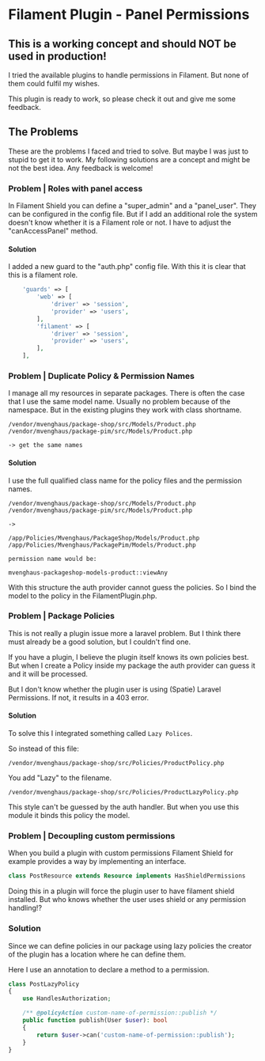 # Filament Plugin - Panel Permissions

## This is a working concept and should NOT be used in production!

I tried the available plugins to handle permissions in Filament. But none of them could fulfil my wishes.

This plugin is ready to work, so please check it out and give me some feedback.

## The Problems

These are the problems I faced and tried to solve. But maybe I was just to stupid to get it to work.
My following solutions are a concept and might be not the best idea. Any feedback is welcome!

### Problem | Roles with panel access

In Filament Shield you can define a "super_admin" and a "panel_user". They can be configured in the config file.
But if I add an additional role the system doesn't know whether it is a Filament role or not.
I have to adjust the "canAccessPanel" method.

#### Solution

I added a new guard to the "auth.php" config file. With this it is clear that this is a filament role.

```php
    'guards' => [
        'web' => [
            'driver' => 'session',
            'provider' => 'users',
        ],
        'filament' => [
            'driver' => 'session',
            'provider' => 'users',
        ],
    ],
```

### Problem | Duplicate Policy & Permission Names

I manage all my resources in separate packages. There is often the case that I use the same model name.
Usually no problem because of the namespace. But in the existing plugins they work with class shortname.

```
/vendor/mvenghaus/package-shop/src/Models/Product.php
/vendor/mvenghaus/package-pim/src/Models/Product.php

-> get the same names
```

#### Solution

I use the full qualified class name for the policy files and the permission names.

```
/vendor/mvenghaus/package-shop/src/Models/Product.php
/vendor/mvenghaus/package-pim/src/Models/Product.php

->

/app/Policies/Mvenghaus/PackageShop/Models/Product.php
/app/Policies/Mvenghaus/PackagePim/Models/Product.php

permission name would be:

mvenghaus-packageshop-models-product::viewAny
```

With this structure the auth provider cannot guess the policies.
So I bind the model to the policy in the FilamentPlugin.php.

### Problem | Package Policies

This is not really a plugin issue more a laravel problem. But I think there must already be a good solution, but I couldn't find one.

If you have a plugin, I believe the plugin itself knows its own policies best.
But when I create a Policy inside my package the auth provider can guess it and it will be processed.

But I don't know whether the plugin user is using (Spatie) Laravel Permissions.
If not, it results in a 403 error.

#### Solution

To solve this I integrated something called ```Lazy Polices```.

So instead of this file:
```
/vendor/mvenghaus/package-shop/src/Policies/ProductPolicy.php
```

You add "Lazy" to the filename.
```
/vendor/mvenghaus/package-shop/src/Policies/ProductLazyPolicy.php
```

This style can't be guessed by the auth handler.
But when you use this module it binds this policy the model.

### Problem | Decoupling custom permissions

When you build a plugin with custom permissions Filament Shield for example provides a way by implementing an interface.

```php
class PostResource extends Resource implements HasShieldPermissions
```

Doing this in a plugin will force the plugin user to have filament shield installed.
But who knows whether the user uses shield or any permission handling!?

### Solution

Since we can define policies in our package using lazy policies the creator of the plugin has a location where he can define them.

Here I use an annotation to declare a method to a permission.

```php
class PostLazyPolicy
{
    use HandlesAuthorization;

    /** @policyAction custom-name-of-permission::publish */
    public function publish(User $user): bool
    {
        return $user->can('custom-name-of-permission::publish');
    }
}
```

